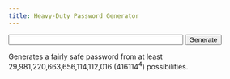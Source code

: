 ```yaml
---
title: Heavy-Duty Password Generator
---
```


<script type="text/javascript">
  window.onload = function() {
    var el1 = document.getElementById('pass');
    function click() {
      if (!window.dictionary) {
        el1.value = 'Please wait, loading word dictionary...'
        var client = new XMLHttpRequest();
        client.open('GET', 'https://rafa1231518.github.io/nfmm-addons/words.txt');
        client.onreadystatechange = function() {
          window.dictionary = client.responseText.split('\n');
          click();
        }
        client.send();
      } else {
        el1.value = window.dictionary[~~(Math.random() * window.dictionary.length)] + 
                    window.dictionary[~~(Math.random() * window.dictionary.length)] + 
                    window.dictionary[~~(Math.random() * window.dictionary.length)] + 
                    window.dictionary[~~(Math.random() * window.dictionary.length)];
      }
    }
    document.getElementById('gen').onclick = click;
  };
</script>

<input name="pass" id="pass" class="pass" tabindex="5" size="40"> <input id="gen" class="genbtn" value="Generate" tabindex="4" type="submit">

Generates a fairly safe password from at least 29,981,220,663,656,114,112,016 (416114<sup>4</sup>) possibilities.
